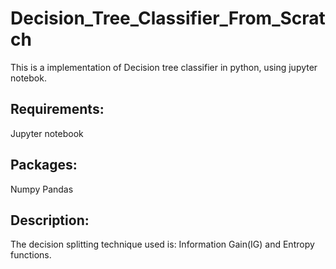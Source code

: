 # Decision_Tree_Classifier_From_Scratch

This is a implementation of Decision tree classifier in python, using jupyter notebok.

## Requirements:
Jupyter notebook

## Packages:
Numpy
Pandas

## Description:
The decision splitting technique used is: Information Gain(IG) and Entropy functions.

